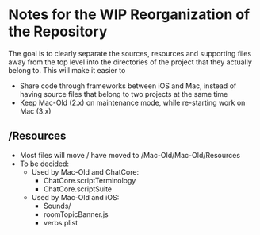 #  Notes for the WIP Reorganization of the Repository

The goal is to clearly separate the sources, resources and supporting files away from the top level into the directories of the project that they actually belong to. This will make it easier to
- Share code through frameworks between iOS and Mac, instead of having source files that belong to two projects at the same time
- Keep Mac-Old (2.x) on maintenance mode, while re-starting work on Mac (3.x)

## /Resources
- Most files will move / have moved to /Mac-Old/Mac-Old/Resources
- To be decided:
	- Used by Mac-Old and ChatCore:
		- ChatCore.scriptTerminology
		- ChatCore.scriptSuite
	- Used by Mac-Old and iOS:
		- Sounds/
		- roomTopicBanner.js
		- verbs.plist
